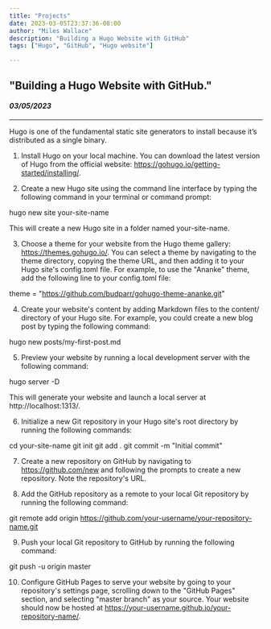```yaml
---
title: "Projects"
date: 2023-03-05T23:37:36-08:00
author: "Miles Wallace"
description: "Building a Hugo Website with GitHub"
tags: ["Hugo", "GitHub", "Hugo website"]

---
```

## "Building a Hugo Website with GitHub."
#### _03/05/2023_  
____
Hugo is one of the fundamental static site generators to install because it’s distributed as a single binary.

1. Install Hugo on your local machine. You can download the latest version of Hugo from the official website: https://gohugo.io/getting-started/installing/.

2. Create a new Hugo site using the command line interface by typing the following command in your terminal or command prompt:

hugo new site your-site-name

This will create a new Hugo site in a folder named your-site-name.

3. Choose a theme for your website from the Hugo theme gallery: https://themes.gohugo.io/. You can select a theme by navigating to the theme directory, copying the theme URL, and then adding it to your Hugo site's config.toml file. For example, to use the "Ananke" theme, add the following line to your config.toml file:

theme = "https://github.com/budparr/gohugo-theme-ananke.git"

4. Create your website's content by adding Markdown files to the content/ directory of your Hugo site. For example, you could create a new blog post by typing the following command:

hugo new posts/my-first-post.md

5. Preview your website by running a local development server with the following command:

hugo server -D

This will generate your website and launch a local server at http://localhost:1313/.

6. Initialize a new Git repository in your Hugo site's root directory by running the following commands:

cd your-site-name
git init
git add .
git commit -m "Initial commit"

7. Create a new repository on GitHub by navigating to https://github.com/new and following the prompts to create a new repository. Note the repository's URL.

8. Add the GitHub repository as a remote to your local Git repository by running the following command:

git remote add origin https://github.com/your-username/your-repository-name.git

9. Push your local Git repository to GitHub by running the following command:

git push -u origin master

10. Configure GitHub Pages to serve your website by going to your repository's settings page, scrolling down to the "GitHub Pages" section, and selecting "master branch" as your source. Your website should now be hosted at https://your-username.github.io/your-repository-name/.